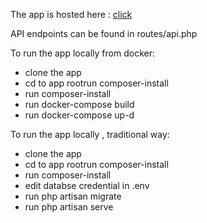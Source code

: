 <p>The app is hosted here : <a href="http://evident-bd.herokuapp.com/">click</a> </p>

<p>API endpoints can be found in routes/api.php</p>

<p>To run the app locally from docker:
<ul>
	<li>clone the app</li>
	<li>cd to app rootrun composer-install</li>
	<li>run composer-install</li>
	<li>run docker-compose build</li>
	<li>run docker-compose up-d</li>
</ul>
</p>

<p>To run the app locally , traditional way:
<ul>
	<li>clone the app</li>
	<li>cd to app rootrun composer-install</li>
	<li>run composer-install</li>
	<li>edit databse credential in .env</li>
	<li>run php artisan migrate</li>
	<li>run php artisan serve</li>
</ul>
</p>

